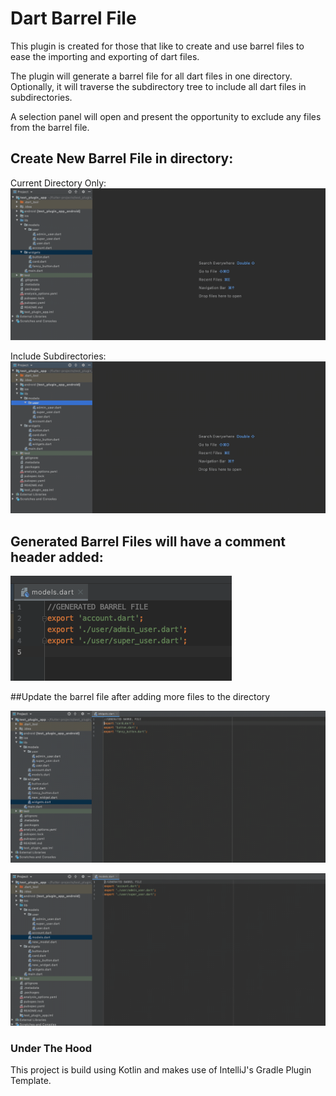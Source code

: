 # Dart Barrel File
<!-- Plugin description -->
This plugin is created for those that like to create and use barrel files to ease the importing and exporting of dart files.

The plugin will generate a barrel file for all dart files in one directory.  Optionally, it will traverse the subdirectory tree to include all dart files in subdirectories.

A selection panel will open and present the opportunity to exclude any files from the barrel file.  

## Create New Barrel File in directory:

Current Directory Only:
![Usage](img/new_barrel_file.gif)

Include Subdirectories:
![Usage](img/new_barrel_with_subs.gif)

## Generated Barrel Files will have a comment header added:

![ScreenShot](img/barrel-file-screenshot.png)

##Update the barrel file after adding more files to the directory

![Usage](img/refresh_barrel_file.gif)

![Usage](img/refresh_barrel_with_subs.gif)

### Under The Hood

This project is build using Kotlin and makes use of IntelliJ's Gradle Plugin Template.
<!-- Plugin description end -->

